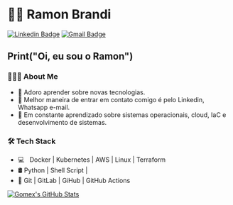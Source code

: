 
# :man_technologist: Ramon Brandi



[![Linkedin Badge](https://img.shields.io/badge/-LinkedIn-blue?style=flat-square&logo=Linkedin&logoColor=white&link=https://www.linkedin.com/in/ramonbrandi/)](https://www.linkedin.com/in/ramonbrandi/)
[![Gmail Badge](https://img.shields.io/badge/-Gmail-c14438?style=flat-square&logo=Gmail&logoColor=white&link=mailto:ramonbrand@gmail.com)](mailto:ramonbrand@gmail.com)


<h2>Print("Oi, eu sou o Ramon")</h2>

<h3> 👨🏻‍💻 About Me </h3>

- 🤔 Adoro aprender sobre novas tecnologias.
- 💼 Melhor maneira de entrar em contato comigo é pelo Linkedin, Whatsapp e-mail.
- 🌱 Em constante aprendizado sobre sistemas operacionais, cloud, IaC e desenvolvimento de sistemas.

<h3>🛠 Tech Stack</h3>

- 💻 &nbsp; Docker | Kubernetes | AWS | Linux | Terraform
- 🛢 Python | Shell Script |
- 🔧 Git | GitLab | GiHub | GitHub Actions


[![Gomex's GitHub Stats](https://github-readme-stats.vercel.app/api?username=RamonBrandi&show_icons=true)](https://github.com/RamonBrandi)

